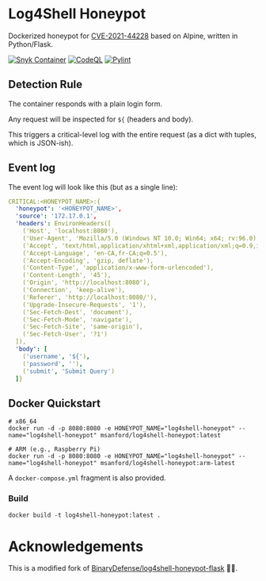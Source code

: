 # Log4Shell Honeypot

Dockerized honeypot for [CVE-2021-44228](https://nvd.nist.gov/vuln/detail/CVE-2021-44228) based on Alpine, written in Python/Flask.

[![Snyk Container](https://github.com/michaelsanford/Log4Shell-Honeypot/actions/workflows/snyk-container-analysis.yml/badge.svg)](https://github.com/michaelsanford/Log4Shell-Honeypot/actions/workflows/snyk-container-analysis.yml)
[![CodeQL](https://github.com/michaelsanford/Log4Shell-Honeypot/actions/workflows/codeql-analysis.yml/badge.svg)](https://github.com/michaelsanford/Log4Shell-Honeypot/actions/workflows/codeql-analysis.yml)
[![Pylint](https://github.com/michaelsanford/Log4Shell-Honeypot/actions/workflows/pylint.yml/badge.svg)](https://github.com/michaelsanford/Log4Shell-Honeypot/actions/workflows/pylint.yml)

## Detection Rule

The container responds with a plain login form.

Any request will be inspected for `${` (headers and body).

This triggers a critical-level log with the entire request (as a dict with tuples, which is JSON-ish).

## Event log

The event log will look like this (but as a single line):

```yaml
CRITICAL:<HONEYPOT_NAME>:{
  'honeypot': '<HONEYPOT_NAME>', 
  'source': '172.17.0.1',
  'headers': EnvironHeaders([
    ('Host', 'localhost:8080'),
    ('User-Agent', 'Mozilla/5.0 (Windows NT 10.0; Win64; x64; rv:96.0) Gecko/20100101 Firefox/96.0'),
    ('Accept', 'text/html,application/xhtml+xml,application/xml;q=0.9,image/avif,image/webp,*/*;q=0.8'),
    ('Accept-Language', 'en-CA,fr-CA;q=0.5'),
    ('Accept-Encoding', 'gzip, deflate'),
    ('Content-Type', 'application/x-www-form-urlencoded'),
    ('Content-Length', '45'), 
    ('Origin', 'http://localhost:8080'),
    ('Connection', 'keep-alive'), 
    ('Referer', 'http://localhost:8080/'), 
    ('Upgrade-Insecure-Requests', '1'), 
    ('Sec-Fetch-Dest', 'document'), 
    ('Sec-Fetch-Mode', 'navigate'), 
    ('Sec-Fetch-Site', 'same-origin'), 
    ('Sec-Fetch-User', '?1')
  ]),
  'body': [
    ('username', '${'), 
    ('password', ''), 
    ('submit', 'Submit Query')
  ]}
```

## Docker Quickstart

```shell
# x86_64
docker run -d -p 8080:8080 -e HONEYPOT_NAME="log4shell-honeypot" --name="log4shell-honeypot" msanford/log4shell-honeypot:latest

# ARM (e.g., Raspberry Pi)
docker run -d -p 8080:8080 -e HONEYPOT_NAME="log4shell-honeypot" --name="log4shell-honeypot" msanford/log4shell-honeypot:arm-latest
```

A `docker-compose.yml` fragment is also provided.

### Build

```shell
docker build -t log4shell-honeypot:latest .
```


# Acknowledgements

This is a modified fork of [BinaryDefense/log4shell-honeypot-flask](https://github.com/BinaryDefense/log4shell-honeypot-flask) 👏🏼.
